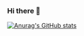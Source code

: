 ### Hi there 👋

[![Anurag's GitHub stats](https://github-readme-stats.vercel.app/api?username=lilyLILYLL)](https://github.com/anuraghazra/github-readme-stats)

